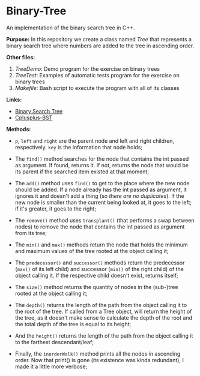 # Binary-Tree
An implementation of the binary search tree in C++.

**Purpose:** In this repository we create a class named *Tree* that represents a binary search tree where numbers are added to the tree in ascending order. 

**Other files:**   
1. *TreeDemo*: Demo program for the exercise on binary trees  
2. *TreeTest*: Examples of automatic tests program for the exercise on binary trees   
3. *Makefile*: Bash script to execute the program with all of its classes

**Links:**

* [Binary Search Tree](https://www.geeksforgeeks.org/binary-search-tree-data-structure/)
* [Cplusplus-BST](http://www.cplusplus.com/forum/beginner/1276/)

**Methods:**

* `p`, `left` and `right` are the parent node and left and right children, respectively. `key` is the information that node holds;

* The `find()` method searches for the node that contains the int passed as argument. If found, returns it. If not, returns the node that would be its parent if the searched item existed at that moment;

* The `add()` method uses `find()` to get to the place where the new node should be added. If a node already has the int passed as argument, it ignores it and doesn't add a thing (*so there are no duplicates*). If the new node is smaller than the current being looked at, it goes to the left; if it's greater, it goes to the right;

* The `remove()` method uses `transplant()` (that performs a swap between nodes) to remove the node that contains the int passed as argument from its tree;

* The `min()` and `max()` methods return the node that holds the minimum and maximum values of the tree rooted at the object calling it;

* The `predecessor()` and `successor()` methods return the predecessor (`max()` of its left child) and successor (`min()` of the right child) of the object calling it. If the respective child doesn't exist, returns itself;

* The `size()` method returns the quantity of nodes in the (sub-)tree rooted at the object calling it;

* The `depth()` returns the length of the path from the object calling it to the root of the tree. If called from a Tree object, will return the height of the tree, as it doesn't make sense to calculate the depth of the root and the total depth of the tree is equal to its height;

* And the `height()` returns the length of the path from the object calling it to the farthest descendant/leaf;

* Finally, the `inorderWalk()` method prints all the nodes in ascending order. Now that print() is gone (its existence was kinda redundant), I made it a little more verbose;
